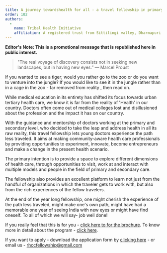```yaml
---
title: A journey towardshealth for all - a travel fellowship in primary health care
order: 102
authors:
  -
    name: Tribal Health Initiative
    affiliation: A registered trust from Sittilingi valley, Dharmapuri
---
```


**Editor's Note: This is a promotional message that is republished here in public interest.**

>  "The real voyage of discovery consists not in seeking new landscapes, but in having new eyes.”
> ― Marcel Proust


If you wanted to see a tiger; would you rather go to the zoo or do you want to venture into the jungle? If you would like to see it in the jungle rather than in a cage in the zoo - far removed from reality , then read on.

While medical education in its entirety has shifted its focus towards urban tertiary health care, we know it is far from the reality of 'Health' in our country. Doctors often come out of medical colleges lost and disillusioned about the profession and the impact it has on our country.

With the guidance and mentorship of doctors working at the primary and secondary level, who decided to take the leap and address health in all its raw reality, this travel fellowship lets young doctors experience the path less traveled. It aims at making community-aware health care professionals by providing opportunities to experiment, innovate, become entrepreneurs and make a change in the present health scenario.

The primary intention is to provide a space to explore different dimensions of health care, through opportunities to visit, work at and interact with multiple models and people in the field of primary and secondary care.

The fellowship also provides an excellent platform to learn not just from the handful of organizations in which the traveler gets to work with, but also from the rich experiences of the fellow travelers.

At the end of the year long fellowship, one might cherish the experience of the path less traveled, might make one's own path, might have had a memorable one year of seeing India with new eyes or might have find oneself. To all of which we will say- job well done!


If you really feel that this is for you - [click here to for the brochure](http://www.tribalhealth.org/wp-content/uploads/Travel-Fellowship_Emailer.pdf). To know more in detail about the program - [click here](http://www.tribalhealth.org/wp-content/uploads/Journey-towards-health-Call-for-applications-150519.pdf).

If you want to apply - download the application form by [clicking here](http://www.tribalhealth.org/wp-content/uploads/Application-form-for-fellowship-in-primary-care.docx) - or email us - [rhccfellowship@gmail.com](mailto:rhccfellowship@gmail.com)
